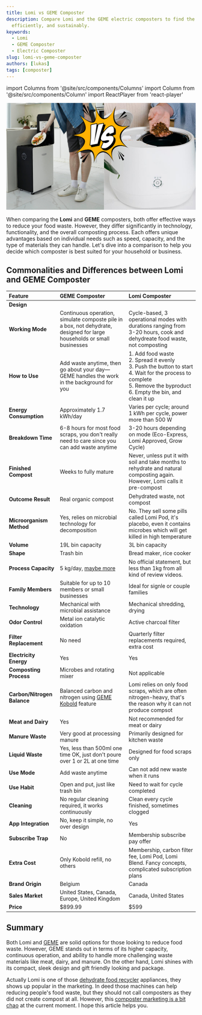 ```yaml
---
title: Lomi vs GEME Composter
description: Compare Lomi and the GEME electric composters to find the best solution for managing organic waste quickly, 
  efficiently, and sustainably.
keywords:
  - Lomi
  - GEME Composter
  - Electric Composter
slug: lomi-vs-geme-composter
authors: [lukas]
tags: [composter]
---
```

<head>
    <meta charSet="utf-8" />
    <meta name="twitter:card" content="summary_large_image" />
    <meta data-rh="true" property="og:image" content="https://www.geme.bio/assets/images/geme-vs-lomi-0665d40117eb11460690b102cffde728.png" />
    <meta data-rh="true" name="twitter:image" content="https://www.geme.bio/assets/images/geme-vs-lomi-0665d40117eb11460690b102cffde728.png"/>
    <meta data-rh="true" property="og:url" content="https://www.geme.bio/blog/lomi-vs-geme-composter"/>
    <meta data-rh="true" property="og:locale" content="en"/>
</head>

import Columns from '@site/src/components/Columns'
import Column from '@site/src/components/Column'
import ReactPlayer from 'react-player'

![Lomi vs GEME Composter](./img/geme-vs-lomi.png)

When comparing the **Lomi** and **GEME** composters, both offer effective ways to reduce your food waste. 
However, they differ significantly in technology, functionality, and the overall composting process. 
Each offers unique advantages based on individual needs such as speed, capacity, and the type of materials they can handle.
Let's dive into a comparison to help you decide which composter is best suited for your household or business.

<!-- truncate -->

## Commonalities and Differences between Lomi and GEME Composter

| Feature                     | GEME Composter                                                                                                                                                                                                   | Lomi Composter                                                                                                                                                                                          |
|:----------------------------|:-----------------------------------------------------------------------------------------------------------------------------------------------------------------------------------------------------------------|:--------------------------------------------------------------------------------------------------------------------------------------------------------------------------------------------------------|
| **Design**                  | <div className="video__wrapper"><ReactPlayer className="video__player" controls height="100%" url="https://youtu.be/KTn9HMf1DBc" width="100%"/></div>                                                            | <div className="video__wrapper"><ReactPlayer className="video__player" controls height="100%" url="https://youtu.be/L_Fn_Tb2de0" width="100%"/></div>                                                   |
| **Working Mode**            | Continuous operation, simulate composte pile in a box, not dehydrate, designed for large households or small businesses                                                                                          | Cycle-based, 3 operational modes with durations ranging from 3-20 hours, cook and dehydreate food waste, not composting                                                                                 |
| **How to Use**              | Add waste anytime, then go about your day—GEME handles the work in the background for you                                                                                                                        | 1. Add food waste<br/>2. Spread it evenly <br/>3. Push the button to start <br/>4. Wait for the process to complete<br/>5. Remove the byproduct <br/>6. Empty the bin, and clean it up                  |
| **Energy Consumption**      | Approximately 1.7 kWh/day                                                                                                                                                                                        | Varies per cycle; around 1 kWh per cycle, power more than 500 W                                                                                                                                         |
| **Breakdown Time**          | 6-8 hours for most food scraps, you don't really need to care since you can add waste anytime                                                                                                                    | 3-20 hours depending on mode (Eco-Express, Lomi Approved, Grow Cycle)                                                                                                                                   |
| **Finished Compost**        | Weeks to fully mature                                                                                                                                                                                            | Never, unless put it with soil and take months to rehydrate and natural composting again. However, Lomi calls it pre-compost                                                                            |
| **Outcome Result**          | Real organic compost<div className="video__wrapper"><ReactPlayer className="video__player" controls height="100%" url="https://youtu.be/bYzh9ZUJKxs&t=1188s" width="100%"/></div>                                | Dehydrated waste, not compost<div className="video__wrapper"><ReactPlayer className="video__player" controls height="100%" url="https://youtu.be/_tt5gnNpVsw?t=435s" width="100%"/></div>               |
| **Microorganism Method**    | Yes, relies on microbial technology for decomposition                                                                                                                                                            | No. They sell some pills called Lomi Pod, it's placebo, even it contains microbes which will get killed in high temperature                                                                             |
| **Volume**                  | 19L bin capacity                                                                                                                                                                                                 | 3L bin capacity                                                                                                                                                                                         |
| **Shape**                   | Trash bin                                                                                                                                                                                                        | Bread maker, rice cooker                                                                                                                                                                                |
| **Process Capacity**        | 5 kg/day, [maybe more](https://youtu.be/bYzh9ZUJKxs?t=841)                                                                                                                                                       | No official statement, but less than 1kg from all kind of review videos.                                                                                                                                |
| **Family Members**          | Suitable for up to 10 members or small businesses                                                                                                                                                                | Ideal for signle or couple families                                                                                                                                                                     |
| **Technology**              | Mechanical with microbial assistance                                                                                                                                                                             | Mechanical shredding, drying                                                                                                                                                                            |
| **Odor Control**            | Metal ion catalytic oxidation                                                                                                                                                                                    | Active charcoal filter                                                                                                                                                                                  |
| **Filter Replacement**      | No need                                                                                                                                                                                                          | Quarterly filter replacements required, extra cost                                                                                                                                                      |
| **Electricity Energy**      | Yes                                                                                                                                                                                                              | Yes                                                                                                                                                                                                     |
| **Composting Process**      | Microbes and rotating mixer                                                                                                                                                                                      | Not applicable                                                                                                                                                                                          |
| **Carbon/Nitrogen Balance** | Balanced carbon and nitrogen using [GEME Kobold](https://www.geme.bio/geme-kobold) feature                                                                                                                       | Lomi relies on only food scraps, which are often nitrogen-heavy, that's the reason why it can not produce compsot                                                                                       |
| **Meat and Dairy**          | Yes                                                                                                                                                                                                              | Not recommended for meat or dairy                                                                                                                                                                       |
| **Manure Waste**            | Very good at processing manure                                                                                                                                                                                   | Primarily designed for kitchen waste                                                                                                                                                                    |
| **Liquid Waste**            | Yes, less than 500ml one time OK, just don't poure over 1 or 2L at one time                                                                                                                                      | Designed for food scraps only                                                                                                                                                                           |
| **Use Mode**                | Add waste anytime                                                                                                                                                                                                | Can not add new waste when it runs                                                                                                                                                                      |
| **Use Habit**               | Open and put, just like trash bin<div className="video__wrapper"><ReactPlayer className="video__player" controls height="100%" url="https://youtu.be/LZzssf_gebU" width="100%"/></div>                           | Need to wait for cycle completed<div className="video__wrapper"><ReactPlayer className="video__player" controls height="100%" url="https://youtu.be/_tt5gnNpVsw?t=416s" width="100%"/></div>            |
| **Cleaning**                | No regular cleaning required, it works continuously<div className="video__wrapper"><ReactPlayer className="video__player" controls height="100%" url="https://youtu.be/CVoDNDONFAk&t=1176s" width="100%"/></div> | Clean every cycle finished, sometimes clogged<div className="video__wrapper"><ReactPlayer className="video__player" controls height="100%" url="https://youtu.be/X4KYdPAehfU?t=14" width="100%"/></div> |
| **App Integration**         | No, keep it simple, no over design                                                                                                                                                                               | Yes                                                                                                                                                                                                     |
| **Subscribe Trap**          | No                                                                                                                                                                                                               | Membership subscribe pay offer                                                                                                                                                                          |
| **Extra Cost**              | Only Kobold refill, no others                                                                                                                                                                                    | Membership, carbon filter fee, Lomi Pod, Lomi Blend. Fancy concepts, complicated subscription plans                                                                                                     |
| **Brand Origin**            | Belgium                                                                                                                                                                                                          | Canada                                                                                                                                                                                                  |
| **Sales Market**            | United States, Canada, Europe, United Kingdom                                                                                                                                                                    | Canada, United States                                                                                                                                                                                   |
| **Price**                   | $899.99                                                                                                                                                                                                          | $599                                                                                                                                                                                                    |

## Summary

Both Lomi and [GEME](/) are solid options for those looking to reduce food waste. However, GEME stands out in terms of its higher capacity, 
continuous operation, and ability to handle more challenging waste materials like meat, dairy, and manure. On the other hand, 
Lomi shines with its compact, sleek design and gift friendly looking and package.

Actually Lomi is one of those [dehydrate food recycler](/blog/what-is-the-difference-between-geme-composter-and-other-electric-kitchen-composters) appliances, they shows up popular in the marketing. 
In deed those 
machines can help reducing people's food waste, but they should not call composters as they did not create compost at all.
However, this [composter marketing is a bit chao](/blog/geme-is-calling-for-industry-standards-for-composters) at the current moment. I hope this article helps you.  


